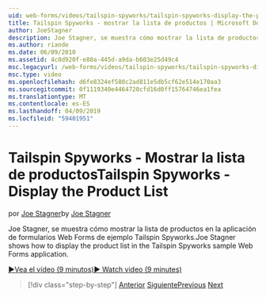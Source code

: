 ```yaml
---
uid: web-forms/videos/tailspin-spyworks/tailspin-spyworks-display-the-product-list
title: Tailspin Spyworks - mostrar la lista de productos | Microsoft Docs
author: JoeStagner
description: Joe Stagner, se muestra cómo mostrar la lista de productos en la aplicación de formularios Web Forms de ejemplo Tailspin Spyworks.
ms.author: riande
ms.date: 06/09/2010
ms.assetid: 4c0d920f-e80a-445d-a9da-b603e25d49c4
msc.legacyurl: /web-forms/videos/tailspin-spyworks/tailspin-spyworks-display-the-product-list
msc.type: video
ms.openlocfilehash: d6fe8324ef580c2ad811e5db5cf62e514e170aa3
ms.sourcegitcommit: 0f1119340e4464720cfd16d0ff15764746ea1fea
ms.translationtype: MT
ms.contentlocale: es-ES
ms.lasthandoff: 04/09/2019
ms.locfileid: "59401951"
---
```

# <a name="tailspin-spyworks---display-the-product-list"></a><span data-ttu-id="0055a-103">Tailspin Spyworks - Mostrar la lista de productos</span><span class="sxs-lookup"><span data-stu-id="0055a-103">Tailspin Spyworks - Display the Product List</span></span>

<span data-ttu-id="0055a-104">por [Joe Stagner](https://github.com/JoeStagner)</span><span class="sxs-lookup"><span data-stu-id="0055a-104">by [Joe Stagner](https://github.com/JoeStagner)</span></span>

<span data-ttu-id="0055a-105">Joe Stagner, se muestra cómo mostrar la lista de productos en la aplicación de formularios Web Forms de ejemplo Tailspin Spyworks.</span><span class="sxs-lookup"><span data-stu-id="0055a-105">Joe Stagner shows how to display the product list in the Tailspin Spyworks sample Web Forms application.</span></span>

[<span data-ttu-id="0055a-106">&#9654;Vea el vídeo (9 minutos)</span><span class="sxs-lookup"><span data-stu-id="0055a-106">&#9654; Watch video (9 minutes)</span></span>](https://channel9.msdn.com/Blogs/ASP-NET-Site-Videos/tailspin-spyworks-display-the-product-list)

> [!div class="step-by-step"]
> <span data-ttu-id="0055a-107">[Anterior](tailspin-spyworks-category-menu.md)
> [Siguiente](tailspin-spyworks-display-per-product-details.md)</span><span class="sxs-lookup"><span data-stu-id="0055a-107">[Previous](tailspin-spyworks-category-menu.md)
[Next](tailspin-spyworks-display-per-product-details.md)</span></span>
